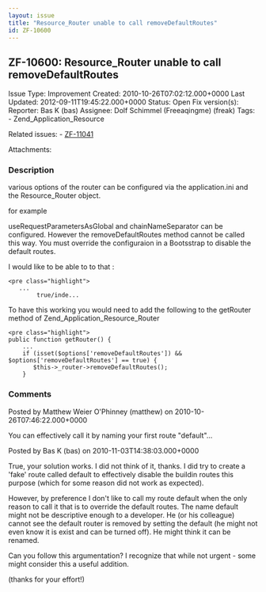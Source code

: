 ```yaml
---
layout: issue
title: "Resource_Router unable to call removeDefaultRoutes"
id: ZF-10600
---
```


ZF-10600: Resource\_Router unable to call removeDefaultRoutes 
--------------------------------------------------------------

 Issue Type: Improvement Created: 2010-10-26T07:02:12.000+0000 Last Updated: 2012-09-11T19:45:22.000+0000 Status: Open Fix version(s): 
 Reporter:  Bas K (bas)  Assignee:  Dolf Schimmel (Freeaqingme) (freak)  Tags: - Zend\_Application\_Resource
 
 Related issues: - [ZF-11041](/issues/browse/ZF-11041)
 
 Attachments: 
### Description

various options of the router can be configured via the application.ini and the Resource\_Router object.

for example

useRequestParametersAsGlobal and chainNameSeparator can be configured. However the removeDefaultRoutes method cannot be called this way. You must override the configuraion in a Bootsstrap to disable the default routes.

I would like to be able to to that :

 
    <pre class="highlight">
       ...
            true/inde...


To have this working you would need to add the following to the getRouter method of Zend\_Application\_Resource\_Router

 
    <pre class="highlight">
    public function getRouter() {
        ...
        if (isset($options['removeDefaultRoutes']) && $options['removeDefaultRoutes'] == true) {
           $this->_router->removeDefaultRoutes();
        }


 

 

### Comments

Posted by Matthew Weier O'Phinney (matthew) on 2010-10-26T07:46:22.000+0000

You can effectively call it by naming your first route "default"...

 

 

Posted by Bas K (bas) on 2010-11-03T14:38:03.000+0000

True, your solution works. I did not think of it, thanks. I did try to create a 'fake' route called default to effectively disable the buildin routes this purpose (which for some reason did not work as expected).

However, by preference I don't like to call my route default when the only reason to call it that is to override the default routes. The name default might not be descriptive enough to a developer. He (or his colleague) cannot see the default router is removed by setting the default (he might not even know it is exist and can be turned off). He might think it can be renamed.

Can you follow this argumentation? I recognize that while not urgent - some might consider this a useful addition.

(thanks for your effort!)

 

 